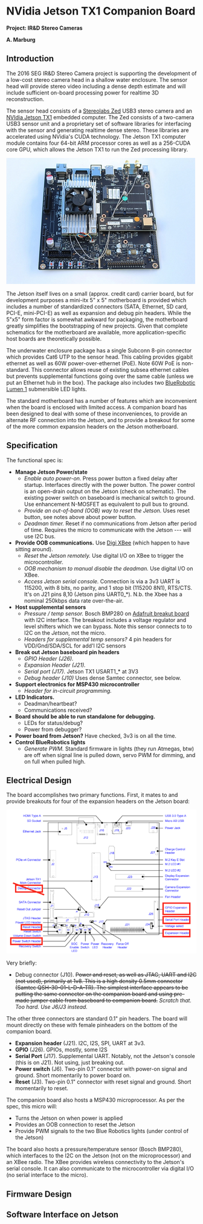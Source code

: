 NVidia Jetson TX1 Companion Board
=================================

__Project: IR&D Stereo Cameras__

__A. Marburg__


Introduction
------------

The 2016 SEG IR&D Stereo Camera project is supporting the development of a low-cost
stereo camera head in a shallow water enclosure.   The sensor head
will provide stereo video including a dense depth estimate and will include
sufficient on-board processing power for realtime 3D reconstruction.

The sensor head consists of a [Stereolabs
Zed](https://www.stereolabs.com/zed/specs/) USB3 stereo camera and an [NVIdia
Jetson TX1](http://www.nvidia.com/object/jetson-tx1-module.html) embedded
computer.   The Zed consists of a two-camera USB3 sensor unit and a proprietary
set of software libraries for interfacing with the sensor and generating
realtime dense stereo.  These libraries are accelerated using NVidia's CUDA
technology.  The Jetson TX1 computer module contains four 64-bit ARM processor
cores as well as a 256-CUDA core GPU, which allows the Jetson TX1 to run the Zed
processing library.

![Jetson TX1 base board](jetson_tx1.jpg)

The Jetson itself lives on a small (approx. credit card) carrier board, but for
development purposes a mini-itx 5" x 5" motherboard is provided which includes a
number of standardized connectors (SATA, Ethernet, SD card, PCI-E, mini-PCI-E)
as well as expansion and debug pin headers.   While the 5"x5" form factor is
somewhat awkward for packaging, the motherboard greatly simplifies the
bootstrapping of new projects.   Given that complete schematics for the
motherboard are available, more application-specific host boards are
theoretically possible.

The underwater enclosure package has a single Subconn 8-pin connector which
provides Cat6 UTP to the sensor head.  This cabling provides gigabit ethernet as
well as 60W power-over-ethernet (PoE).  Note 60W PoE is non-standard. This
connector allows reuse of existing subsea ethernet cables but prevents
supplemental functions going over the same cable (unless we put an Ethernet hub
in the box).      The package also includes two [BlueRobotic Lumen
1](https://www.bluerobotics.com/store/electronics/lumen-light-r1/) submersible
LED lights.

The standard motherboard has a number of features which are inconvenient when
the board is enclosed with limited access.  A companion board has been designed
to deal with some of these inconveniences, to provide an alternate RF connection
into the Jetson, and to provide a breakout for some of the more common expansion
headers on the Jetson motherboard.

Specification
-------------

The functional spec is:

* **Manage Jetson Power/state**
	* *Enable auto power-on.*	 Press power button a fixed delay after startup.   Interfaces directly with the power button.  The power control is an open-drain output on the Jetson (check on schematic).   The existing power switch on baseboard is mechanical switch to ground.   Use enhancement N-MOSFET as equivalent to pull bus to ground.
	* *Provide an out-of-band (OOB) way to reset the Jetson.* Uses reset button, see notes above about power button.
	* *Deadman timer.*  Reset if no communications from Jetson after period of time.  Requires the micro to communicate with the Jetson --- will use I2C bus.
* **Provide OOB communications.**  Use [Digi XBee](http://www.digi.com/products/xbee-rf-solutions/modules/xbee-802-15-4) (which happen to have sitting around).
	* *Reset the Jetson remotely.*  Use digital I/O on XBee to trigger the microcontroller.
	* *OOB mechanism to manual disable the deadman.*  Use digital I/O on XBee.
	* *Access Jetson serial console.*  Connection is via a 3v3 UART is 115200, with 8 bits, no parity, and 1 stop bit (115200 8N1), RTS/CTS.  It's on J21 pins 8,10 (Jetson pins UART0_*).  N.b. the Xbee has a nominal 250kbps data rate over-the-air.
* **Host supplemental sensors**
	* *Pressure / temp sensor.*  Bosch BMP280 on [Adafruit breakut board](https://www.adafruit.com/products/2651) with I2C interface.  The breakout includes a voltage regulator and level shifters which we can bypass.   Note this sensor connects to to I2C on the *Jetson*, not the micro.
	* *Headers for supplemental temp sensors?* 4 pin headers for VDD/Gnd/SDA/SCL for add'l I2C sensors
* **Break out Jetson baseboard pin headers**
	* *GPIO Header (J26).*
	* *Expansion Header (J21).*
	* *Serial port (J17).* Jetson TX1 USART1_* at 3V3
	* *Debug header (J10)*   Uses dense Samtec connector, see below.
* **Support electronics for MSP430 microcontroller**
	* *Header for in-circuit programming.*
* **LED Indicators.**
	* Deadman/heartbeat?
	* Communications received?
* **Board should be able to run standalone for debugging.**
	* LEDs for status/debug?
	* Power from debugger?
* **Power board from Jetson?**  Have checked, 3v3 is on all the time.
* **Control BlueRobotics lights**
	* *Generate PWM.* Standard firmware in lights (they run Atmegas, btw) are off when signal line is pulled down, servo PWM for dimming, and on full when pulled high.

Electrical Design
------

The board accomplishes two primary functions.  First, it mates to and provide
breakouts for four of the expansion headers on the Jetson board:

![Jetson TX1 base board](jetson_tx1_carrier_board_diagram.png)

Very briefly:

 * Debug connector (J10).   ~~Power and reset, as well as JTAG, UART and I2C (not used), primarily at 1v8.   This is a high density 0.5mm connector (Samtec QSH-30-01-L-D-A-TR).  The simplest interface appears to be putting the same connector on the companion board and using pre-made jumper cable from baseboard to companion board.~~  *Scratch that.  Too hard.  Use J6/J3 instead.*

The other three connectors are standard 0.1" pin headers.  The board will mount directly on these with female pinheaders on the bottom of the companion board.

* **Expansion header** (J21).  I2C, I2S, SPI, UART at 3v3.
* **GPIO** (J26).   GPIOs, mostly, some I2S
* **Serial Port** (J17).   Supplemental UART.  Notably, not the Jetson's console (this is on J21).  Not using, just breaking out.
* **Power switch** (J6).   Two-pin 0.1" connector with power-on signal and ground.  Short momentarily to power board on.
* **Reset** (J3).   Two-pin 0.1" connector with reset signal and ground.  Short momentarily to reset.


The companion board also hosts a MSP430 microprocessor.  As per the spec, this micro will:

 * Turns the Jetson on when power is applied
 * Provides an OOB connection to reset the Jetson
 * Provide PWM signals to the two Blue Robotics lights (under control of the Jetson)

The board also hosts a pressure/temperature sensor (Bosch BMP280), which interfaces to the
I2C on the Jetson (not on the microprocessor) and an XBee radio.  The XBee provides
wireless connectivity to the Jetson's serial console.  It can also communicate to the microcontroller via digital I/O (no serial interface to the micro).

Firmware Design
-----



Software Interface on Jetson
------